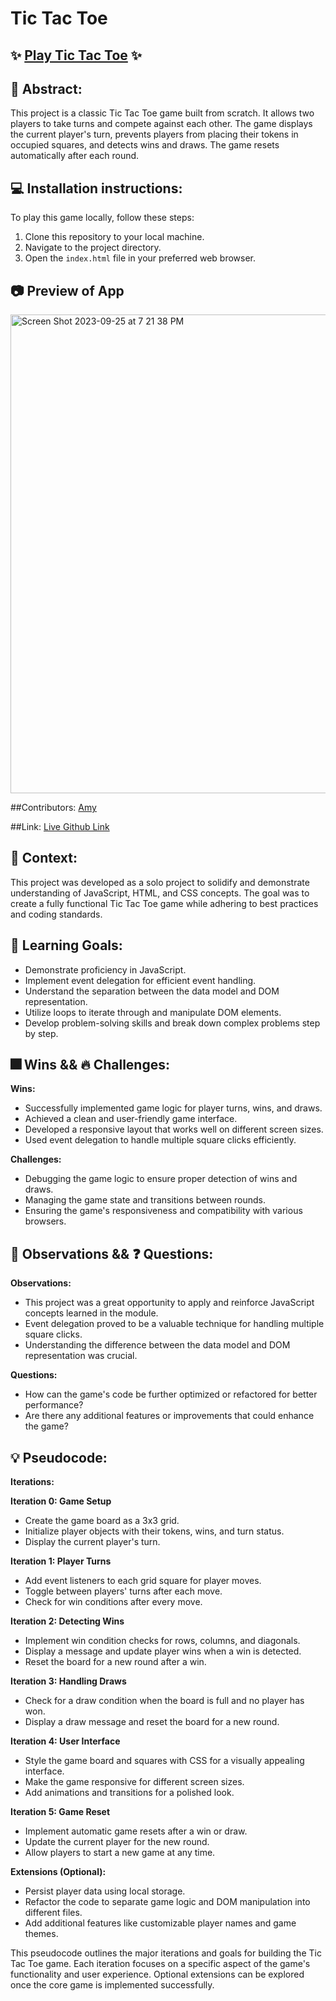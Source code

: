 # Tic Tac Toe

## ✨ [Play Tic Tac Toe](#) ✨

## 💭 Abstract:
This project is a classic Tic Tac Toe game built from scratch. It allows two players to take turns and compete against each other. The game displays the current player's turn, prevents players from placing their tokens in occupied squares, and detects wins and draws. The game resets automatically after each round.

## 💻 Installation instructions:
To play this game locally, follow these steps:
1. Clone this repository to your local machine.
2. Navigate to the project directory.
3. Open the `index.html` file in your preferred web browser.

## 📷 Preview of App 
<img width="766" alt="Screen Shot 2023-09-25 at 7 21 38 PM" src="https://user-images.githubusercontent.com/140124108/270494049-f77ef465-9a9d-4f33-ab16-c38c0aff0863.png">

##Contributors:
[Amy](https://github.com/amysiu1028) 

##Link: 
[Live Github Link](https://amysiu1028.github.io/Tic-Tac-Toe-1/)

## 🍎 Context:
This project was developed as a solo project to solidify and demonstrate understanding of JavaScript, HTML, and CSS concepts. The goal was to create a fully functional Tic Tac Toe game while adhering to best practices and coding standards.

## 🧠 Learning Goals:
- Demonstrate proficiency in JavaScript.
- Implement event delegation for efficient event handling.
- Understand the separation between the data model and DOM representation.
- Utilize loops to iterate through and manipulate DOM elements.
- Develop problem-solving skills and break down complex problems step by step.

## 🎆 Wins && 🔥 Challenges: 
**Wins:**
- Successfully implemented game logic for player turns, wins, and draws.
- Achieved a clean and user-friendly game interface.
- Developed a responsive layout that works well on different screen sizes.
- Used event delegation to handle multiple square clicks efficiently.

**Challenges:**
- Debugging the game logic to ensure proper detection of wins and draws.
- Managing the game state and transitions between rounds.
- Ensuring the game's responsiveness and compatibility with various browsers.

## 📝 Observations && ❓ Questions:
**Observations:**
- This project was a great opportunity to apply and reinforce JavaScript concepts learned in the module.
- Event delegation proved to be a valuable technique for handling multiple square clicks.
- Understanding the difference between the data model and DOM representation was crucial.

**Questions:**
- How can the game's code be further optimized or refactored for better performance?
- Are there any additional features or improvements that could enhance the game?

## 💡 Pseudocode: 
**Iterations:**

**Iteration 0: Game Setup**
- Create the game board as a 3x3 grid.
- Initialize player objects with their tokens, wins, and turn status.
- Display the current player's turn.

**Iteration 1: Player Turns**
- Add event listeners to each grid square for player moves.
- Toggle between players' turns after each move.
- Check for win conditions after every move.

**Iteration 2: Detecting Wins**
- Implement win condition checks for rows, columns, and diagonals.
- Display a message and update player wins when a win is detected.
- Reset the board for a new round after a win.

**Iteration 3: Handling Draws**
- Check for a draw condition when the board is full and no player has won.
- Display a draw message and reset the board for a new round.

**Iteration 4: User Interface**
- Style the game board and squares with CSS for a visually appealing interface.
- Make the game responsive for different screen sizes.
- Add animations and transitions for a polished look.

**Iteration 5: Game Reset**
- Implement automatic game resets after a win or draw.
- Update the current player for the new round.
- Allow players to start a new game at any time.

**Extensions (Optional):**
- Persist player data using local storage.
- Refactor the code to separate game logic and DOM manipulation into different files.
- Add additional features like customizable player names and game themes.

This pseudocode outlines the major iterations and goals for building the Tic Tac Toe game. Each iteration focuses on a specific aspect of the game's functionality and user experience. Optional extensions can be explored once the core game is implemented successfully.

